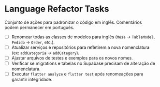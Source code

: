 # Language Refactor Tasks

Conjunto de ações para padronizar o código em inglês. Comentários podem permanecer em português.

- [ ] Renomear todas as classes de modelos para inglês (`Mesa` -> `TableModel`, `Pedido` -> `Order`, etc.).
- [ ] Atualizar serviços e repositórios para refletirem a nova nomenclatura (ex: `addCategoria` -> `addCategory`).
- [ ] Ajustar arquivos de testes e exemplos para os novos nomes.
- [ ] Verificar se migrations e tabelas no Supabase precisam de alteração de nomenclatura.
- [ ] Executar `flutter analyze` e `flutter test` após renomeações para garantir integridade.
